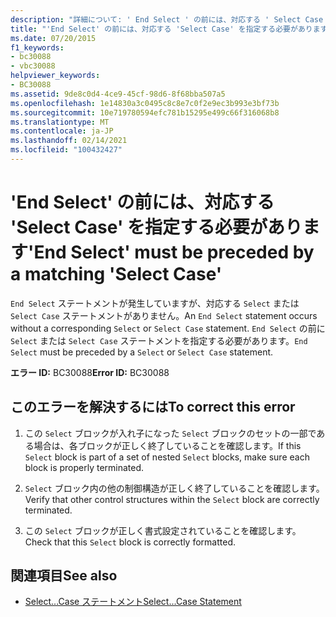 ```yaml
---
description: "詳細について: ' End Select ' の前には、対応する ' Select Case ' を指定しなければなりません"
title: "'End Select' の前には、対応する 'Select Case' を指定する必要があります"
ms.date: 07/20/2015
f1_keywords:
- bc30088
- vbc30088
helpviewer_keywords:
- BC30088
ms.assetid: 9de8c0d4-4ce9-45cf-98d6-8f68bba507a5
ms.openlocfilehash: 1e14830a3c0495c8c8e7c0f2e9ec3b993e3bf73b
ms.sourcegitcommit: 10e719780594efc781b15295e499c66f316068b8
ms.translationtype: MT
ms.contentlocale: ja-JP
ms.lasthandoff: 02/14/2021
ms.locfileid: "100432427"
---
```

# <a name="end-select-must-be-preceded-by-a-matching-select-case"></a><span data-ttu-id="d6e36-103">'End Select' の前には、対応する 'Select Case' を指定する必要があります</span><span class="sxs-lookup"><span data-stu-id="d6e36-103">'End Select' must be preceded by a matching 'Select Case'</span></span>

<span data-ttu-id="d6e36-104">`End Select` ステートメントが発生していますが、対応する `Select` または `Select Case` ステートメントがありません。</span><span class="sxs-lookup"><span data-stu-id="d6e36-104">An `End Select` statement occurs without a corresponding `Select` or `Select Case` statement.</span></span> <span data-ttu-id="d6e36-105">`End Select` の前に `Select` または `Select Case` ステートメントを指定する必要があります。</span><span class="sxs-lookup"><span data-stu-id="d6e36-105">`End Select` must be preceded by a `Select` or `Select Case` statement.</span></span>  
  
 <span data-ttu-id="d6e36-106">**エラー ID:** BC30088</span><span class="sxs-lookup"><span data-stu-id="d6e36-106">**Error ID:** BC30088</span></span>  
  
## <a name="to-correct-this-error"></a><span data-ttu-id="d6e36-107">このエラーを解決するには</span><span class="sxs-lookup"><span data-stu-id="d6e36-107">To correct this error</span></span>  
  
1. <span data-ttu-id="d6e36-108">この `Select` ブロックが入れ子になった `Select` ブロックのセットの一部である場合は、各ブロックが正しく終了していることを確認します。</span><span class="sxs-lookup"><span data-stu-id="d6e36-108">If this `Select` block is part of a set of nested `Select` blocks, make sure each block is properly terminated.</span></span>  
  
2. <span data-ttu-id="d6e36-109">`Select` ブロック内の他の制御構造が正しく終了していることを確認します。</span><span class="sxs-lookup"><span data-stu-id="d6e36-109">Verify that other control structures within the `Select` block are correctly terminated.</span></span>  
  
3. <span data-ttu-id="d6e36-110">この `Select` ブロックが正しく書式設定されていることを確認します。</span><span class="sxs-lookup"><span data-stu-id="d6e36-110">Check that this `Select` block is correctly formatted.</span></span>  
  
## <a name="see-also"></a><span data-ttu-id="d6e36-111">関連項目</span><span class="sxs-lookup"><span data-stu-id="d6e36-111">See also</span></span>

- [<span data-ttu-id="d6e36-112">Select...Case ステートメント</span><span class="sxs-lookup"><span data-stu-id="d6e36-112">Select...Case Statement</span></span>](../language-reference/statements/select-case-statement.md)
